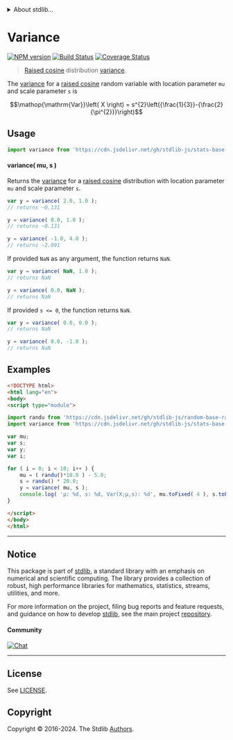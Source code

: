 <!--

@license Apache-2.0

Copyright (c) 2018 The Stdlib Authors.

Licensed under the Apache License, Version 2.0 (the "License");
you may not use this file except in compliance with the License.
You may obtain a copy of the License at

   http://www.apache.org/licenses/LICENSE-2.0

Unless required by applicable law or agreed to in writing, software
distributed under the License is distributed on an "AS IS" BASIS,
WITHOUT WARRANTIES OR CONDITIONS OF ANY KIND, either express or implied.
See the License for the specific language governing permissions and
limitations under the License.

-->


<details>
  <summary>
    About stdlib...
  </summary>
  <p>We believe in a future in which the web is a preferred environment for numerical computation. To help realize this future, we've built stdlib. stdlib is a standard library, with an emphasis on numerical and scientific computation, written in JavaScript (and C) for execution in browsers and in Node.js.</p>
  <p>The library is fully decomposable, being architected in such a way that you can swap out and mix and match APIs and functionality to cater to your exact preferences and use cases.</p>
  <p>When you use stdlib, you can be absolutely certain that you are using the most thorough, rigorous, well-written, studied, documented, tested, measured, and high-quality code out there.</p>
  <p>To join us in bringing numerical computing to the web, get started by checking us out on <a href="https://github.com/stdlib-js/stdlib">GitHub</a>, and please consider <a href="https://opencollective.com/stdlib">financially supporting stdlib</a>. We greatly appreciate your continued support!</p>
</details>

# Variance

[![NPM version][npm-image]][npm-url] [![Build Status][test-image]][test-url] [![Coverage Status][coverage-image]][coverage-url] <!-- [![dependencies][dependencies-image]][dependencies-url] -->

> [Raised cosine][cosine-distribution] distribution [variance][variance].

<!-- Section to include introductory text. Make sure to keep an empty line after the intro `section` element and another before the `/section` close. -->

<section class="intro">

The [variance][variance] for a [raised cosine][cosine-distribution] random variable with location parameter `mu` and scale parameter `s` is

<!-- <equation class="equation" label="eq:cosine_variance" align="center" raw="\operatorname{Var}\left( X \right) = s^{2}\left({\frac{1}{3}}-{\frac{2}{\pi^{2}}}\right)" alt="Variance for a raised cosine distribution."> -->

```math
\mathop{\mathrm{Var}}\left( X \right) = s^{2}\left({\frac{1}{3}}-{\frac{2}{\pi^{2}}}\right)
```

<!-- <div class="equation" align="center" data-raw-text="\operatorname{Var}\left( X \right) = s^{2}\left({\frac{1}{3}}-{\frac{2}{\pi^{2}}}\right)" data-equation="eq:cosine_variance">
    <img src="https://cdn.jsdelivr.net/gh/stdlib-js/stdlib@591cf9d5c3a0cd3c1ceec961e5c49d73a68374cb/lib/node_modules/@stdlib/stats/base/dists/cosine/variance/docs/img/equation_cosine_variance.svg" alt="Variance for a raised cosine distribution.">
    <br>
</div> -->

<!-- </equation> -->

</section>

<!-- /.intro -->

<!-- Package usage documentation. -->



<section class="usage">

## Usage

```javascript
import variance from 'https://cdn.jsdelivr.net/gh/stdlib-js/stats-base-dists-cosine-variance@v0.2.0-esm/index.mjs';
```

#### variance( mu, s )

Returns the [variance][variance] for a [raised cosine][cosine-distribution] distribution with location parameter `mu` and scale parameter `s`.

```javascript
var y = variance( 2.0, 1.0 );
// returns ~0.131

y = variance( 0.0, 1.0 );
// returns ~0.131

y = variance( -1.0, 4.0 );
// returns ~2.091
```

If provided `NaN` as any argument, the function returns `NaN`.

```javascript
var y = variance( NaN, 1.0 );
// returns NaN

y = variance( 0.0, NaN );
// returns NaN
```

If provided `s <= 0`, the function returns `NaN`.

```javascript
var y = variance( 0.0, 0.0 );
// returns NaN

y = variance( 0.0, -1.0 );
// returns NaN
```

</section>

<!-- /.usage -->

<!-- Package usage notes. Make sure to keep an empty line after the `section` element and another before the `/section` close. -->

<section class="notes">

</section>

<!-- /.notes -->

<!-- Package usage examples. -->

<section class="examples">

## Examples

<!-- eslint no-undef: "error" -->

```html
<!DOCTYPE html>
<html lang="en">
<body>
<script type="module">

import randu from 'https://cdn.jsdelivr.net/gh/stdlib-js/random-base-randu@esm/index.mjs';
import variance from 'https://cdn.jsdelivr.net/gh/stdlib-js/stats-base-dists-cosine-variance@v0.2.0-esm/index.mjs';

var mu;
var s;
var y;
var i;

for ( i = 0; i < 10; i++ ) {
    mu = ( randu()*10.0 ) - 5.0;
    s = randu() * 20.0;
    y = variance( mu, s );
    console.log( 'µ: %d, s: %d, Var(X;µ,s): %d', mu.toFixed( 4 ), s.toFixed( 4 ), y.toFixed( 4 ) );
}

</script>
</body>
</html>
```

</section>

<!-- /.examples -->

<!-- Section to include cited references. If references are included, add a horizontal rule *before* the section. Make sure to keep an empty line after the `section` element and another before the `/section` close. -->

<section class="references">

</section>

<!-- /.references -->

<!-- Section for related `stdlib` packages. Do not manually edit this section, as it is automatically populated. -->

<section class="related">

</section>

<!-- /.related -->

<!-- Section for all links. Make sure to keep an empty line after the `section` element and another before the `/section` close. -->


<section class="main-repo" >

* * *

## Notice

This package is part of [stdlib][stdlib], a standard library with an emphasis on numerical and scientific computing. The library provides a collection of robust, high performance libraries for mathematics, statistics, streams, utilities, and more.

For more information on the project, filing bug reports and feature requests, and guidance on how to develop [stdlib][stdlib], see the main project [repository][stdlib].

#### Community

[![Chat][chat-image]][chat-url]

---

## License

See [LICENSE][stdlib-license].


## Copyright

Copyright &copy; 2016-2024. The Stdlib [Authors][stdlib-authors].

</section>

<!-- /.stdlib -->

<!-- Section for all links. Make sure to keep an empty line after the `section` element and another before the `/section` close. -->

<section class="links">

[npm-image]: http://img.shields.io/npm/v/@stdlib/stats-base-dists-cosine-variance.svg
[npm-url]: https://npmjs.org/package/@stdlib/stats-base-dists-cosine-variance

[test-image]: https://github.com/stdlib-js/stats-base-dists-cosine-variance/actions/workflows/test.yml/badge.svg?branch=v0.2.0
[test-url]: https://github.com/stdlib-js/stats-base-dists-cosine-variance/actions/workflows/test.yml?query=branch:v0.2.0

[coverage-image]: https://img.shields.io/codecov/c/github/stdlib-js/stats-base-dists-cosine-variance/main.svg
[coverage-url]: https://codecov.io/github/stdlib-js/stats-base-dists-cosine-variance?branch=main

<!--

[dependencies-image]: https://img.shields.io/david/stdlib-js/stats-base-dists-cosine-variance.svg
[dependencies-url]: https://david-dm.org/stdlib-js/stats-base-dists-cosine-variance/main

-->

[chat-image]: https://img.shields.io/gitter/room/stdlib-js/stdlib.svg
[chat-url]: https://app.gitter.im/#/room/#stdlib-js_stdlib:gitter.im

[stdlib]: https://github.com/stdlib-js/stdlib

[stdlib-authors]: https://github.com/stdlib-js/stdlib/graphs/contributors

[umd]: https://github.com/umdjs/umd
[es-module]: https://developer.mozilla.org/en-US/docs/Web/JavaScript/Guide/Modules

[deno-url]: https://github.com/stdlib-js/stats-base-dists-cosine-variance/tree/deno
[deno-readme]: https://github.com/stdlib-js/stats-base-dists-cosine-variance/blob/deno/README.md
[umd-url]: https://github.com/stdlib-js/stats-base-dists-cosine-variance/tree/umd
[umd-readme]: https://github.com/stdlib-js/stats-base-dists-cosine-variance/blob/umd/README.md
[esm-url]: https://github.com/stdlib-js/stats-base-dists-cosine-variance/tree/esm
[esm-readme]: https://github.com/stdlib-js/stats-base-dists-cosine-variance/blob/esm/README.md
[branches-url]: https://github.com/stdlib-js/stats-base-dists-cosine-variance/blob/main/branches.md

[stdlib-license]: https://raw.githubusercontent.com/stdlib-js/stats-base-dists-cosine-variance/main/LICENSE

[cosine-distribution]: https://en.wikipedia.org/wiki/Raised_cosine_distribution

[variance]: https://en.wikipedia.org/wiki/Variance

</section>

<!-- /.links -->
